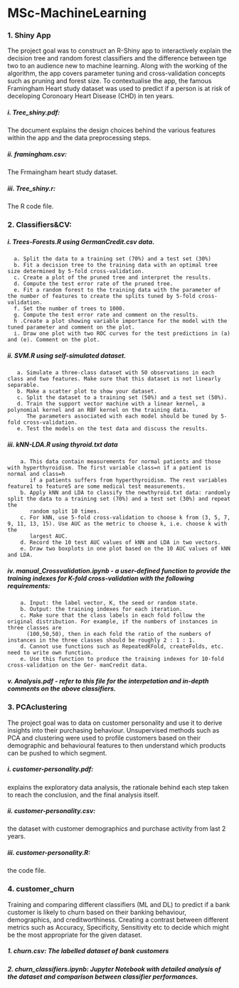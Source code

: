 # MSc-MachineLearning

### 1. Shiny App
The project goal was to construct an R-Shiny app to interactively explain the decision tree and random forest classifiers and the difference between tge two to an audience new to machine learning. Along with the working of the algorithm, the app covers parameter tuning and cross-validation concepts such as pruning and forest size. To contextualise the app, the famous Framingham Heart study dataset was used to predict if a person is at risk of deceloping Coronoary Heart Disease (CHD) in ten years.

##### i. Tree_shiny.pdf:
The document explains the design choices behind the various features within the app and the data preprocessing steps.
##### ii. framingham.csv:
The Frmaingham heart study dataset.
##### iii. Tree_shiny.r:
The R code file.

### 2. Classifiers&CV:
##### i. Trees-Forests.R using GermanCredit.csv data. 
      a. Split the data to a training set (70%) and a test set (30%)
      b. Fit a decision tree to the training data with an optimal tree size determined by 5-fold cross-validation. 
      c. Create a plot of the pruned tree and interpret the results. 
      d. Compute the test error rate of the pruned tree.
      e. Fit a random forest to the training data with the parameter of the number of features to create the splits tuned by 5-fold cross-validation. 
      f. Set the number of trees to 1000. 
      g. Compute the test error rate and comment on the results. 
      h .Create a plot showing variable importance for the model with the tuned parameter and comment on the plot.
      i. Draw one plot with two ROC curves for the test predictions in (a) and (e). Comment on the plot.
##### ii. SVM.R using self-simulated dataset.
       a. Simulate a three-class dataset with 50 observations in each class and two features. Make sure that this dataset is not linearly separable.
       b. Make a scatter plot to show your dataset. 
       c. Split the dataset to a training set (50%) and a test set (50%). 
       d. Train the support vector machine with a linear kernel, a polynomial kernel and an RBF kernel on the training data. 
          The parameters associated with each model should be tuned by 5-fold cross-validation. 
       e. Test the models on the test data and discuss the results.
##### iii. kNN-LDA.R using thyroid.txt data
        a. This data contain measurements for normal patients and those with hyperthyroidism. The first variable class=n if a patient is normal and class=h
           if a patients suffers from hyperthyroidism. The rest variables feature1 to feature5 are some medical test measurements.
        b. Apply kNN and LDA to classify the newthyroid.txt data: randomly split the data to a training set (70%) and a test set (30%) and repeat the
           random split 10 times.
        c. For kNN, use 5-fold cross-validation to choose k from (3, 5, 7, 9, 11, 13, 15). Use AUC as the metric to choose k, i.e. choose k with the
           largest AUC.
        d. Record the 10 test AUC values of kNN and LDA in two vectors.
        e. Draw two boxplots in one plot based on the 10 AUC values of kNN and LDA.
##### iv. manual_Crossvalidation.ipynb - a user-defined function to provide the training indexes for K-fold cross-validation with the following requirements:
        a. Input: the label vector, K, the seed or random state.
        b. Output: the training indexes for each iteration.
        c. Make sure that the class labels in each fold follow the original distribution. For example, if the numbers of instances in three classes are
          (100,50,50), then in each fold the ratio of the numbers of instances in the three classes should be roughly 2 : 1 : 1.
        d. Cannot use functions such as RepeatedKFold, createFolds, etc. need to write own function.
        e. Use this function to produce the training indexes for 10-fold cross-validation on the Ger- manCredit data.
##### v. Analysis.pdf - refer to this file for the interpetation and in-depth comments on the above classifiers.

### 3. PCAclustering
The project goal was to data on customer personality and use it to derive insights into their purchasing behaviour. Unsupervised methods such as PCA and clustering were used to profile customers based on their demographic and behavioural features to then understand which products can be pushed to which segment.
##### i. customer-personality.pdf:
explains the exploratory data analysis, the rationale behind each step taken to reach the conclusion, and the final analysis itself.
##### ii. customer-personality.csv:
the dataset with customer demographics and purchase activity from last 2 years. 
##### iii. customer-personality.R:
the code file.

### 4. customer_churn

Training and comparing different classifiers (ML and DL) to predict if a bank customer is likely to churn based on their banking behaviour, demographics, and creditworthiness. Creating a contrast between different metrics such as Accuracy, Specificity, Sensitivity etc to decide which might be the most appropriate for the given dataset.

##### 1. churn.csv: The labelled dataset of bank customers
##### 2. churn_classifiers.ipynb: Jupyter Notebook with detailed analysis of the dataset and comparison between classifier performances. 



      
